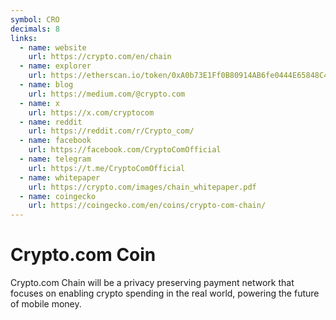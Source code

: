 ```yaml
---
symbol: CRO
decimals: 8
links:
  - name: website
    url: https://crypto.com/en/chain
  - name: explorer
    url: https://etherscan.io/token/0xA0b73E1Ff0B80914AB6fe0444E65848C4C34450b
  - name: blog
    url: https://medium.com/@crypto.com
  - name: x
    url: https://x.com/cryptocom
  - name: reddit
    url: https://reddit.com/r/Crypto_com/
  - name: facebook
    url: https://facebook.com/CryptoComOfficial
  - name: telegram
    url: https://t.me/CryptoComOfficial
  - name: whitepaper
    url: https://crypto.com/images/chain_whitepaper.pdf
  - name: coingecko
    url: https://coingecko.com/en/coins/crypto-com-chain/
---
```


# Crypto.com Coin

Crypto.com Chain will be a privacy preserving payment network that focuses on enabling crypto spending in the real world, powering the future of mobile money.
